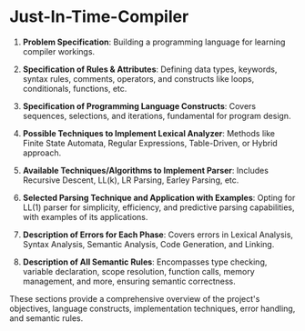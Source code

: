 # Just-In-Time-Compiler

1. **Problem Specification**: Building a programming language for learning compiler workings.
   
2. **Specification of Rules & Attributes**: Defining data types, keywords, syntax rules, comments, operators, and constructs like loops, conditionals, functions, etc.

3. **Specification of Programming Language Constructs**: Covers sequences, selections, and iterations, fundamental for program design.

4. **Possible Techniques to Implement Lexical Analyzer**: Methods like Finite State Automata, Regular Expressions, Table-Driven, or Hybrid approach.

5. **Available Techniques/Algorithms to Implement Parser**: Includes Recursive Descent, LL(k), LR Parsing, Earley Parsing, etc.

6. **Selected Parsing Technique and Application with Examples**: Opting for LL(1) parser for simplicity, efficiency, and predictive parsing capabilities, with examples of its applications.

7. **Description of Errors for Each Phase**: Covers errors in Lexical Analysis, Syntax Analysis, Semantic Analysis, Code Generation, and Linking.

8. **Description of All Semantic Rules**: Encompasses type checking, variable declaration, scope resolution, function calls, memory management, and more, ensuring semantic correctness.

These sections provide a comprehensive overview of the project's objectives, language constructs, implementation techniques, error handling, and semantic rules.
